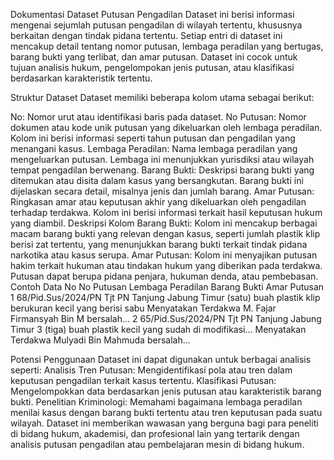 Dokumentasi Dataset Putusan Pengadilan
Dataset ini berisi informasi mengenai sejumlah putusan pengadilan di wilayah tertentu, khususnya berkaitan dengan tindak pidana tertentu. Setiap entri di dataset ini mencakup detail tentang nomor putusan, lembaga peradilan yang bertugas, barang bukti yang terlibat, dan amar putusan. Dataset ini cocok untuk tujuan analisis hukum, pengelompokan jenis putusan, atau klasifikasi berdasarkan karakteristik tertentu.

Struktur Dataset
Dataset memiliki beberapa kolom utama sebagai berikut:

No: Nomor urut atau identifikasi baris pada dataset.
No Putusan: Nomor dokumen atau kode unik putusan yang dikeluarkan oleh lembaga peradilan. Kolom ini berisi informasi seperti tahun putusan dan pengadilan yang menangani kasus.
Lembaga Peradilan: Nama lembaga peradilan yang mengeluarkan putusan. Lembaga ini menunjukkan yurisdiksi atau wilayah tempat pengadilan berwenang.
Barang Bukti: Deskripsi barang bukti yang ditemukan atau disita dalam kasus yang bersangkutan. Barang bukti ini dijelaskan secara detail, misalnya jenis dan jumlah barang.
Amar Putusan: Ringkasan amar atau keputusan akhir yang dikeluarkan oleh pengadilan terhadap terdakwa. Kolom ini berisi informasi terkait hasil keputusan hukum yang diambil.
Deskripsi Kolom
Barang Bukti: Kolom ini mencakup berbagai macam barang bukti yang relevan dengan kasus, seperti jumlah plastik klip berisi zat tertentu, yang menunjukkan barang bukti terkait tindak pidana narkotika atau kasus serupa.
Amar Putusan: Kolom ini menyajikan putusan hakim terkait hukuman atau tindakan hukum yang diberikan pada terdakwa. Putusan dapat berupa pidana penjara, hukuman denda, atau pembebasan.
Contoh Data
No	No Putusan	Lembaga Peradilan	Barang Bukti	Amar Putusan
1	68/Pid.Sus/2024/PN Tjt	PN Tanjung Jabung Timur	(satu) buah plastik klip berukuran kecil yang berisi sabu	Menyatakan Terdakwa M. Fajar Firmansyah Bin M bersalah...
2	65/Pid.Sus/2024/PN Tjt	PN Tanjung Jabung Timur	3 (tiga) buah plastik kecil yang sudah di modifikasi...	Menyatakan Terdakwa Mulyadi Bin Mahmuda bersalah...

Potensi Penggunaan
Dataset ini dapat digunakan untuk berbagai analisis seperti:
Analisis Tren Putusan: Mengidentifikasi pola atau tren dalam keputusan pengadilan terkait kasus tertentu.
Klasifikasi Putusan: Mengelompokkan data berdasarkan jenis putusan atau karakteristik barang bukti.
Penelitian Kriminologi: Memahami bagaimana lembaga peradilan menilai kasus dengan barang bukti tertentu atau tren keputusan pada suatu wilayah.
Dataset ini memberikan wawasan yang berguna bagi para peneliti di bidang hukum, akademisi, dan profesional lain yang tertarik dengan analisis putusan pengadilan atau pembelajaran mesin di bidang hukum.
